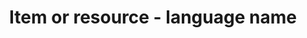 ---
title: 'Item or resource - language name'
field: 'is.language'
slug: 'resource-description-language-name'
description: 'Popular name for the language of the resource - select from control list'
required: False
vocabulary: 'resource-description-language-name.txt'
policy: 'Controlled value. Single select from control list.'
---